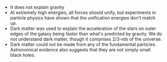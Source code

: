 - It does not explain gravity
- At extremely high energies, all forces should unify, but experiments in particle physics have shown that the unification energies don't match up.
- Dark matter was used to explain the acceleration of the stars on outer edges of the galaxy being faster than what's predicted by gravity. We do not understand dark matter, though it comprises 2/3-rds of the universe.
- Dark matter could not be made from any of the fundamental particles. Astronomical evidence also suggests that they are not simply small black holes.
